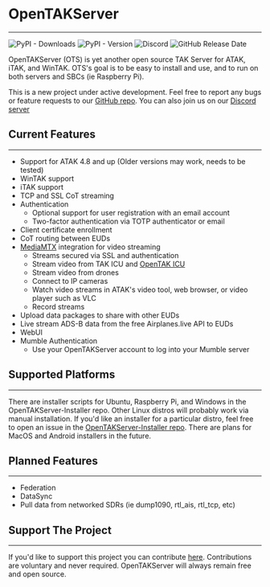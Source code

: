 # OpenTAKServer

***

![PyPI - Downloads](https://img.shields.io/pypi/dm/opentakserver)
![PyPI - Version](https://img.shields.io/pypi/v/opentakserver)
![Discord](https://img.shields.io/discord/1183578214459777164?logo=discord&label=Discord&link=https%3A%2F%2Fdiscord.gg%2F6uaVHjtfXN)
![GitHub Release Date](https://img.shields.io/github/release-date/brian7704/OpenTAKServer)

OpenTAKServer (OTS) is yet another open source TAK Server for ATAK, iTAK, and WinTAK. OTS's goal is to be easy to install and use, and to run on both servers and SBCs (ie Raspberry Pi).

This is a new project under active development. Feel free to report any bugs or feature requests to our [GitHub repo](https://github.com/brian7704/OpenTAKServer).  You can also join us on our [Discord server](https://discord.gg/6uaVHjtfXN)

## Current Features

***

- Support for ATAK 4.8 and up (Older versions may work, needs to be tested)
- WinTAK support
- iTAK support
- TCP and SSL CoT streaming
- Authentication
    - Optional support for user registration with an email account
    - Two-factor authentication via TOTP authenticator or email
- Client certificate enrollment
- CoT routing between EUDs
- [MediaMTX](https://github.com/bluenviron/mediamtx) integration for video streaming
    - Streams secured via SSL and authentication
    - Stream video from TAK ICU and [OpenTAK ICU](https://github.com/brian7704/OpenTAK_ICU)
    - Stream video from drones
    - Connect to IP cameras
    - Watch video streams in ATAK's video tool, web browser, or video player such as VLC
    - Record streams
- Upload data packages to share with other EUDs
- Live stream ADS-B data from the free Airplanes.live API to EUDs
- WebUI
- Mumble Authentication 
    - Use your OpenTAKServer account to log into your Mumble server

## Supported Platforms

***

There are installer scripts for Ubuntu, Raspberry Pi, and Windows in the OpenTAKServer-Installer repo. Other Linux 
distros will probably work via manual installation. If you'd like an installer for a particular distro, feel free to
open an issue in the [OpenTAKServer-Installer repo](https://github.com/brian7704/OpenTAKServer-Installer/issues). There 
are plans for MacOS and Android installers in the future.

## Planned Features
***
- Federation
- DataSync
- Pull data from networked SDRs (ie dump1090, rtl_ais, rtl_tcp, etc)

## Support The Project

***

If you'd like to support this project you can contribute [here](https://buymeacoffee.com/opentakserver). Contributions
are voluntary and never required. OpenTAKServer will always remain free and open source.